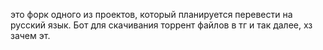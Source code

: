 
это форк одного из проектов, который планируется перевести на русский язык. Бот для скачивания торрент файлов в тг и так далее, хз зачем эт.
